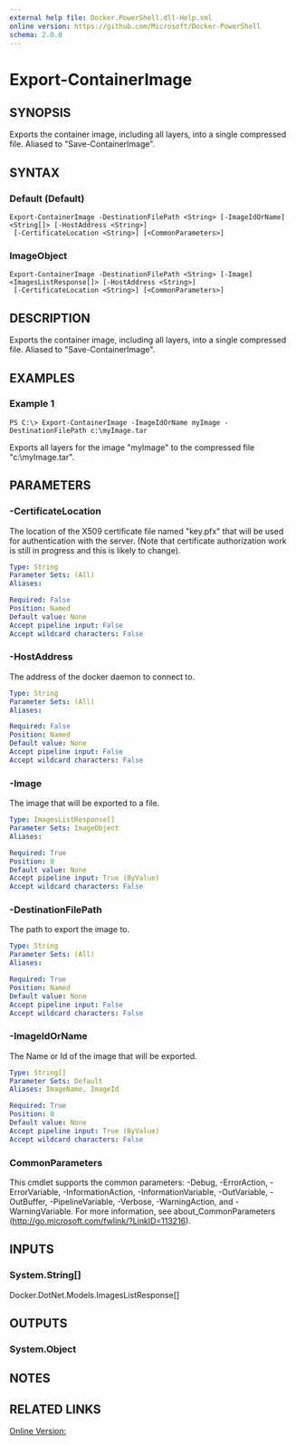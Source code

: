 ```yaml
---
external help file: Docker.PowerShell.dll-Help.xml
online version: https://github.com/Microsoft/Docker-PowerShell
schema: 2.0.0
---
```


# Export-ContainerImage
## SYNOPSIS
Exports the container image, including all layers, into a single compressed file.
Aliased to "Save-ContainerImage".
## SYNTAX

### Default (Default)
```
Export-ContainerImage -DestinationFilePath <String> [-ImageIdOrName] <String[]> [-HostAddress <String>]
 [-CertificateLocation <String>] [<CommonParameters>]
```

### ImageObject
```
Export-ContainerImage -DestinationFilePath <String> [-Image] <ImagesListResponse[]> [-HostAddress <String>]
 [-CertificateLocation <String>] [<CommonParameters>]
```

## DESCRIPTION
Exports the container image, including all layers, into a single compressed file.
Aliased to "Save-ContainerImage".
## EXAMPLES

### Example 1
```
PS C:\> Export-ContainerImage -ImageIdOrName myImage -DestinationFilePath c:\myImage.tar
```

Exports all layers for the image "myImage" to the compressed file "c:\myImage.tar".
## PARAMETERS

### -CertificateLocation
The location of the X509 certificate file named "key.pfx" that will be used for authentication with the server. (Note that certificate authorization work is still in progress and this is likely to change).

```yaml
Type: String
Parameter Sets: (All)
Aliases: 

Required: False
Position: Named
Default value: None
Accept pipeline input: False
Accept wildcard characters: False
```

### -HostAddress
The address of the docker daemon to connect to.

```yaml
Type: String
Parameter Sets: (All)
Aliases: 

Required: False
Position: Named
Default value: None
Accept pipeline input: False
Accept wildcard characters: False
```

### -Image
The image that will be exported to a file.

```yaml
Type: ImagesListResponse[]
Parameter Sets: ImageObject
Aliases: 

Required: True
Position: 0
Default value: None
Accept pipeline input: True (ByValue)
Accept wildcard characters: False
```

### -DestinationFilePath
The path to export the image to.

```yaml
Type: String
Parameter Sets: (All)
Aliases: 

Required: True
Position: Named
Default value: None
Accept pipeline input: False
Accept wildcard characters: False
```

### -ImageIdOrName
The Name or Id of the image that will be exported.

```yaml
Type: String[]
Parameter Sets: Default
Aliases: ImageName, ImageId

Required: True
Position: 0
Default value: None
Accept pipeline input: True (ByValue)
Accept wildcard characters: False
```

### CommonParameters
This cmdlet supports the common parameters: -Debug, -ErrorAction, -ErrorVariable, -InformationAction, -InformationVariable, -OutVariable, -OutBuffer, -PipelineVariable, -Verbose, -WarningAction, and -WarningVariable. For more information, see about_CommonParameters (http://go.microsoft.com/fwlink/?LinkID=113216).
## INPUTS

### System.String[]
Docker.DotNet.Models.ImagesListResponse[]
## OUTPUTS

### System.Object

## NOTES

## RELATED LINKS

[Online Version:](https://github.com/Microsoft/Docker-PowerShell/blob/master/src/Docker.PowerShell/Help/Export-ContainerImage.md)
